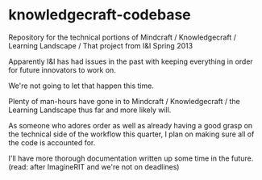 knowledgecraft-codebase
=======================

Repository for the technical portions of Mindcraft / Knowledgecraft / Learning Landscape / That project from I&amp;I Spring 2013

Apparently I&I has had issues in the past with keeping everything in order for future innovators to work on.

We're not going to let that happen this time.

Plenty of man-hours have gone in to Mindcraft / Knowledgecraft / the Learning Landscape thus far and more likely will.

As someone who adores order as well as already having a good grasp on the technical side of the workflow this quarter, I plan on making sure all of the code is accounted for.

I'll have more thorough documentation written up some time in the future. (read: after ImagineRIT and we're not on deadlines)
